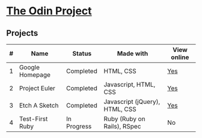 # [The Odin Project](http://www.theodinproject.com/)

## Projects

| # | Name | Status | Made with | View online |
| --- | --- | --- | --- | --- |
| 1 | Google Homepage | Completed | HTML, CSS | [Yes](https://rawgit.com/kalpetros/TheOdinProject/master/google_homepage/index.html) |
| 2 | Project Euler | Completed | Javascript, HTML, CSS | [Yes](https://rawgit.com/kalpetros/TheOdinProject/master/project_euler/index.html) |
| 3 | Etch A Sketch | Completed | Javascript (jQuery), HTML, CSS | [Yes](https://rawgit.com/kalpetros/TheOdinProject/master/etch_a_sketch/index.html) |
| 4 | Test-First Ruby | In Progress | Ruby (Ruby on Rails), RSpec | No |